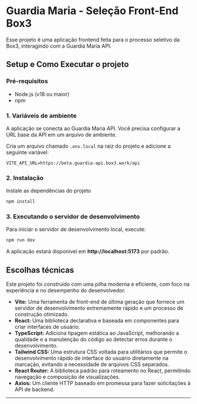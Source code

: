 # Guardia Maria - Seleção Front-End Box3

Esse projeto é uma aplicação frontend feita para o processo seletivo da Box3, interagindo com a Guardia Maria API.

## Setup e Como Executar o projeto

### Pré-requisitos

- Node.js (v18 ou maior)
- npm

### 1. Variáveis de ambiente

A aplicação se conecta ao Guardia Maria API. Você precisa configurar a URL base da API em um arquivo de ambiente.

Cria um arquivo chamado `.env.local` na raiz do projeto e adicione a seguinte variável:

```
VITE_API_URL=https://beta.guardia-api.box3.work/api
```

### 2. Instalação

Instale as dependências do projeto

```bash
npm install
```

### 3. Executando o servidor de desenvolvimento

Para iniciar o servidor de desenvolvimento local, execute:

```bash
npm run dev
```

A aplicação estará disponível em **http://localhost:5173** por padrão.

## Escolhas técnicas

Este projeto foi construído com uma pilha moderna e eficiente, com foco na experiência e no desempenho do desenvolvedor.

-   **Vite:** Uma ferramenta de front-end de última geração que fornece um servidor de desenvolvimento extremamente rápido e um processo de construção otimizado.
-   **React:** Uma biblioteca declarativa e baseada em componentes para criar interfaces de usuário.
-   **TypeScript:** Adiciona tipagem estática ao JavaScript, melhorando a qualidade e a manutenção do código ao detectar erros durante o desenvolvimento.
-   **Tailwind CSS:** Uma estrutura CSS voltada para utilitários que permite o desenvolvimento rápido de interface do usuário diretamente na marcação, evitando a necessidade de arquivos CSS separados.
-   **React Router:** A biblioteca padrão para roteamento no React, permitindo navegação e composição de visualizações.
-   **Axios:** Um cliente HTTP baseado em promessa para fazer solicitações à API de backend.

---